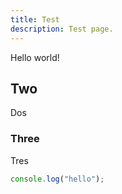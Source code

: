 ```yaml
---
title: Test
description: Test page.
---
```


Hello world!

## Two

Dos

### Three

Tres

```js
console.log("hello");
```
